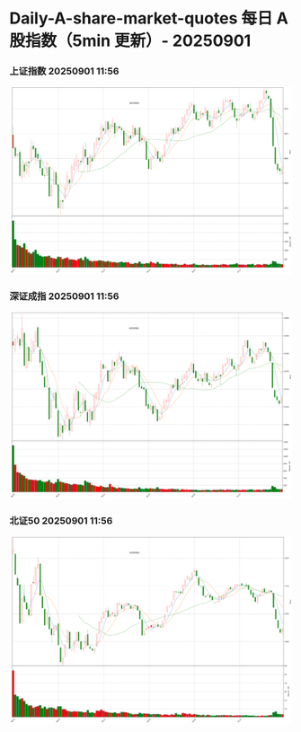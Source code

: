 
# Daily-A-share-market-quotes 每日 A 股指数（5min 更新）- 20250901

### 上证指数 20250901 11:56
![](./fig/2025/9/20250901-sh000001.png)

### 深证成指 20250901 11:56
![](./fig/2025/9/20250901-sz399001.png)

### 北证50 20250901 11:56
![](./fig/2025/9/20250901-bj899050.png)
